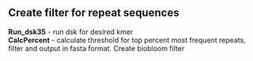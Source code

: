## Create filter for repeat sequences

**Run_dsk35** - run dsk for desired kmer          
**CalcPercent** - calculate threshold for top percent most frequent repeats, filter and output in fasta format. Create biobloom filter
